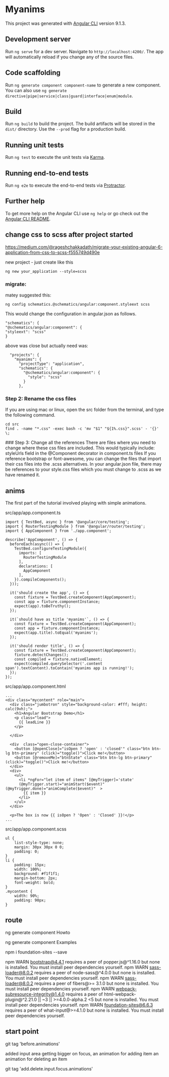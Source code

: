 # Myanims

This project was generated with [Angular CLI](https://github.com/angular/angular-cli) version 9.1.3.

## Development server

Run `ng serve` for a dev server. Navigate to `http://localhost:4200/`. The app will automatically reload if you change any of the source files.

## Code scaffolding

Run `ng generate component component-name` to generate a new component. You can also use `ng generate directive|pipe|service|class|guard|interface|enum|module`.

## Build

Run `ng build` to build the project. The build artifacts will be stored in the `dist/` directory. Use the `--prod` flag for a production build.

## Running unit tests

Run `ng test` to execute the unit tests via [Karma](https://karma-runner.github.io).

## Running end-to-end tests

Run `ng e2e` to execute the end-to-end tests via [Protractor](http://www.protractortest.org/).

## Further help

To get more help on the Angular CLI use `ng help` or go check out the [Angular CLI README](https://github.com/angular/angular-cli/blob/master/README.md).

## change css to scss after project started

https://medium.com/@rageshchakkadath/migrate-your-existing-angular-6-application-from-css-to-scss-f555749d490e

new project - just create like this

```
ng new your_application --style=scss
```

### migrate:

matey suggested this:
```
ng config schematics.@schematics/angular:component.styleext scss
```
This would change the configuration in angular.json as follows.
```
"schematics": {
"@schematics/angular:component": {
"styleext": "scss"
}
```

above was close but actually need was:
```
  "projects": {
    "myanims": {
      "projectType": "application",
      "schematics": {
        "@schematics/angular:component": {
          "style": "scss"
        }
      },
```

### Step 2: Rename the css files
If you are using mac or linux, open the src folder from the terminal, and type the following command.

```
cd src
find . -name "*.css" -exec bash -c 'mv "$1" "${1%.css}".scss' - '{}' \;
```

### Step 3: Change all the references
There are files where you need to change where these css files are included. This would typically include:
styleUrls field in the @Component decorator in component.ts files
If you reference bootstrap or font-awesome, you can change the files that import their css files into the .scss alternatives.
In your angular.json file, there may be references to your style.css files which you must change to .scss as we have renamed it.


## anims

The first part of the tutorial involved playing with simple animations.

src/app/app.component.ts
```
import { TestBed, async } from '@angular/core/testing';
import { RouterTestingModule } from '@angular/router/testing';
import { AppComponent } from './app.component';

describe('AppComponent', () => {
  beforeEach(async(() => {
    TestBed.configureTestingModule({
      imports: [
        RouterTestingModule
      ],
      declarations: [
        AppComponent
      ],
    }).compileComponents();
  }));

  it('should create the app', () => {
    const fixture = TestBed.createComponent(AppComponent);
    const app = fixture.componentInstance;
    expect(app).toBeTruthy();
  });

  it(`should have as title 'myanims'`, () => {
    const fixture = TestBed.createComponent(AppComponent);
    const app = fixture.componentInstance;
    expect(app.title).toEqual('myanims');
  });

  it('should render title', () => {
    const fixture = TestBed.createComponent(AppComponent);
    fixture.detectChanges();
    const compiled = fixture.nativeElement;
    expect(compiled.querySelector('.content span').textContent).toContain('myanims app is running!');
  });
});
```

src/app/app.component.html
```
...
<div class="mycontent" role="main">
  <div class="jumbotron" style="background-color: #fff; height: calc(9vh);">
    <h1>Angular Bootstrap Demo</h1>
    <p class="lead">
      {{ leadLine }}
    </p>

  </div>

  <div  class="open-close-container">
    <button [@openClose]="isOpen ? 'open' : 'closed'" class="btn btn-lg btn-primary" (click)="toggle()">Click me!</button>
    <button [@removeMe]="btnState" class="btn btn-lg btn-primary" (click)="toggle()">Click me!</button>
  </div>
  <div>
    <ul>
      <li *ngFor="let item of items" [@myTrigger]='state' 
      (@myTrigger.start)="animStart($event)" (@myTrigger.done)="animComplete($event)"  >
        {{ item }}        
      </li>
    </ul>
  </div>

  <p>The box is now {{ isOpen ? 'Open' : 'Closed' }}!</p>
...
```

src/app/app.component.scss
```
ul {
    list-style-type: none;
    margin: 30px 30px 0 0;
    padding: 0;
}
li {
    padding: 15px;
    width: 100%;
    background: #f1f1f1;
    margin-bottom: 2px;
    font-weight: bold;
}
.mycontent {
    width: 90%;
    padding: 90px;
}
```

## route

ng generate component Howto

ng generate component Examples


npm i foundation-sites --save

npm WARN bootstrap@4.4.1 requires a peer of popper.js@^1.16.0 but none is installed. You must install peer dependencies yourself.
npm WARN sass-loader@8.0.2 requires a peer of node-sass@^4.0.0 but none is installed. You must install peer dependencies yourself.
npm WARN sass-loader@8.0.2 requires a peer of fibers@>= 3.1.0 but none is installed. You must install peer dependencies yourself.
npm WARN webpack-subresource-integrity@1.4.0 requires a peer of html-webpack-plugin@^2.21.0 || ~3 || >=4.0.0-alpha.2 <5 but none is installed. You must install peer dependencies yourself.
npm WARN foundation-sites@6.6.3 requires a peer of what-input@>=4.1.0 but none is installed. You must install peer dependencies yourself.

## start point

git tag 'before.animations'

added input area getting bigger on focus,
an animation for adding item
an animation for deleting an item

git tag 'add.delete.input.focus.animations'
